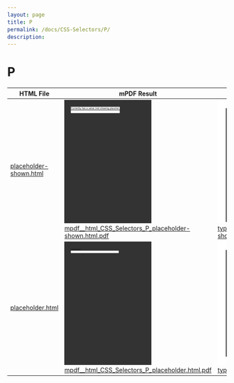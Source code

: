 ```yaml
---
layout: page
title: P
permalink: /docs/CSS-Selectors/P/
description: 
---
```


# P
| HTML File | mPDF Result | typeset.sh Result | PDFreactor Result |
| ------------- | ------------- | ------------- | ------------- |
| [placeholder-shown.html](/html/CSS%20Selectors/P/placeholder-shown.html) | ![](mpdf__html_CSS_Selectors_P_placeholder-shown.html.png) [mpdf__html_CSS_Selectors_P_placeholder-shown.html.pdf](mpdf__html_CSS_Selectors_P_placeholder-shown.html.pdf) | ![](typeset__html_CSS_Selectors_P_placeholder-shown.html.png) [typeset__html_CSS_Selectors_P_placeholder-shown.html.pdf](typeset__html_CSS_Selectors_P_placeholder-shown.html.pdf) | ![](pdfreactor__html_CSS_Selectors_P_placeholder-shown.html.png) [pdfreactor__html_CSS_Selectors_P_placeholder-shown.html.pdf](pdfreactor__html_CSS_Selectors_P_placeholder-shown.html.pdf) |
| [placeholder.html](/html/CSS%20Selectors/P/placeholder.html) | ![](mpdf__html_CSS_Selectors_P_placeholder.html.png) [mpdf__html_CSS_Selectors_P_placeholder.html.pdf](mpdf__html_CSS_Selectors_P_placeholder.html.pdf) | ![](typeset__html_CSS_Selectors_P_placeholder.html.png) [typeset__html_CSS_Selectors_P_placeholder.html.pdf](typeset__html_CSS_Selectors_P_placeholder.html.pdf) | ![](pdfreactor__html_CSS_Selectors_P_placeholder.html.png) [pdfreactor__html_CSS_Selectors_P_placeholder.html.pdf](pdfreactor__html_CSS_Selectors_P_placeholder.html.pdf) |
